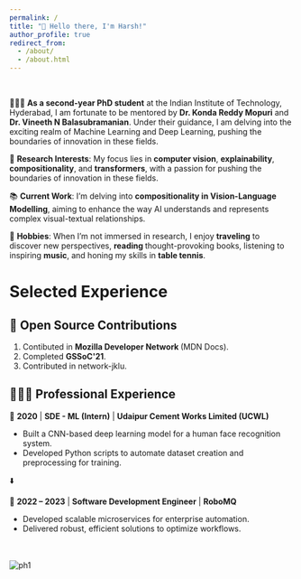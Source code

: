 ```yaml
---
permalink: /
title: "👋 Hello there, I'm Harsh!"
author_profile: true
redirect_from: 
  - /about/
  - /about.html
---
```



<!-- ![header photo](/images/manufacturetocat.png){: .align-right width="300px"} -->

<!-- ![header photo](/images/page3.gif)
 -->

<br/>

👨🏻‍💻 <strong>As a second-year PhD student</strong> at the Indian Institute of Technology, Hyderabad, I am fortunate to be mentored by <strong>Dr. Konda Reddy Mopuri</strong> and <strong>Dr. Vineeth N Balasubramanian</strong>. Under their guidance, I am delving into the exciting realm of Machine Learning and Deep Learning, pushing the boundaries of innovation in these fields.


🔬 <strong>Research Interests</strong>: My focus lies in <strong>computer vision</strong>, <strong>explainability</strong>, <strong>compositionality</strong>, and <strong>transformers</strong>, with a passion for pushing the boundaries of innovation in these fields.

📚 <strong>Current Work</strong>: I’m delving into <strong>compositionality in Vision-Language Modelling</strong>, aiming to enhance the way AI understands and represents complex visual-textual relationships.

🎨 <strong>Hobbies</strong>: When I’m not immersed in research, I enjoy <strong>traveling</strong> to discover new perspectives, <strong>reading </strong>thought-provoking books, listening to inspiring <strong>music</strong>, and honing my skills in <strong>table tennis</strong>.



# Selected Experience

## 🤖 Open Source Contributions 

1. Contibuted in <Strong>Mozilla Developer Network </strong> (MDN Docs).
2. Completed <Strong>GSSoC'21</strong>.
3. Contributed in network-jklu.

## 👨🏻‍🔬 Professional Experience

  📍 **2020** | **SDE - ML (Intern)** | **Udaipur Cement Works Limited (UCWL)**
- Built a CNN-based deep learning model for a human face recognition system.  
- Developed Python scripts to automate dataset creation and preprocessing for training.  

⬇️  

📍 **2022 – 2023** | **Software Development Engineer** | **RoboMQ**
- Developed scalable microservices for enterprise automation.  
- Delivered robust, efficient solutions to optimize workflows.  



<br/>
<br/>

<img src="{{site.baseurl | prepend: site.url}}images/page1.gif" alt="ph1" />


<!-- Getting started
======
1. Register a GitHub account if you don't have one and confirm your e-mail (required!)
1. Fork [this template](https://github.com/academicpages/academicpages.github.io) by clicking the "Use this template" button in the top right. 
1. Go to the repository's settings (rightmost item in the tabs that start with "Code", should be below "Unwatch"). Rename the repository "[your GitHub username].github.io", which will also be your website's URL.
1. Set site-wide configuration and create content & metadata (see below -- also see [this set of diffs](http://archive.is/3TPas) showing what files were changed to set up [an example site](https://getorg-testacct.github.io) for a user with the username "getorg-testacct")
1. Upload any files (like PDFs, .zip files, etc.) to the files/ directory. They will appear at https://[your GitHub username].github.io/files/example.pdf.  
1. Check status by going to the repository settings, in the "GitHub pages" section

Site-wide configuration
------
The main configuration file for the site is in the base directory in [_config.yml](https://github.com/academicpages/academicpages.github.io/blob/master/_config.yml), which defines the content in the sidebars and other site-wide features. You will need to replace the default variables with ones about yourself and your site's github repository. The configuration file for the top menu is in [_data/navigation.yml](https://github.com/academicpages/academicpages.github.io/blob/master/_data/navigation.yml). For example, if you don't have a portfolio or blog posts, you can remove those items from that navigation.yml file to remove them from the header. 

Create content & metadata
------
For site content, there is one markdown file for each type of content, which are stored in directories like _publications, _talks, _posts, _teaching, or _pages. For example, each talk is a markdown file in the [_talks directory](https://github.com/academicpages/academicpages.github.io/tree/master/_talks). At the top of each markdown file is structured data in YAML about the talk, which the theme will parse to do lots of cool stuff. The same structured data about a talk is used to generate the list of talks on the [Talks page](https://academicpages.github.io/talks), each [individual page](https://academicpages.github.io/talks/2012-03-01-talk-1) for specific talks, the talks section for the [CV page](https://academicpages.github.io/cv), and the [map of places you've given a talk](https://academicpages.github.io/talkmap.html) (if you run this [python file](https://github.com/academicpages/academicpages.github.io/blob/master/talkmap.py) or [Jupyter notebook](https://github.com/academicpages/academicpages.github.io/blob/master/talkmap.ipynb), which creates the HTML for the map based on the contents of the _talks directory).

**Markdown generator**

The repository includes [a set of Jupyter notebooks](https://github.com/academicpages/academicpages.github.io/tree/master/markdown_generator
) that converts a CSV containing structured data about talks or presentations into individual markdown files that will be properly formatted for the Academic Pages template. The sample CSVs in that directory are the ones I used to create my own personal website at stuartgeiger.com. My usual workflow is that I keep a spreadsheet of my publications and talks, then run the code in these notebooks to generate the markdown files, then commit and push them to the GitHub repository.

How to edit your site's GitHub repository
------
Many people use a git client to create files on their local computer and then push them to GitHub's servers. If you are not familiar with git, you can directly edit these configuration and markdown files directly in the github.com interface. Navigate to a file (like [this one](https://github.com/academicpages/academicpages.github.io/blob/master/_talks/2012-03-01-talk-1.md) and click the pencil icon in the top right of the content preview (to the right of the "Raw | Blame | History" buttons). You can delete a file by clicking the trashcan icon to the right of the pencil icon. You can also create new files or upload files by navigating to a directory and clicking the "Create new file" or "Upload files" buttons. 

Example: editing a markdown file for a talk
![Editing a markdown file for a talk](/images/editing-talk.png)

For more info
------
More info about configuring Academic Pages can be found in [the guide](https://academicpages.github.io/markdown/), the [growing wiki](https://github.com/academicpages/academicpages.github.io/wiki), and you can always [ask a question on GitHub](https://github.com/academicpages/academicpages.github.io/discussions). The [guides for the Minimal Mistakes theme](https://mmistakes.github.io/minimal-mistakes/docs/configuration/) (which this theme was forked from) might also be helpful. -->
